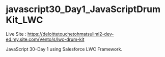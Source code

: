 # javascript30_Day1_JavaScriptDrumKit_LWC

Live Site : https://deloittetouchetohmatsulimi2-dev-ed.my.site.com/Vento/s/lwc-drum-kit

JavaScript 30–Day 1 using Salesforce LWC Framework.
